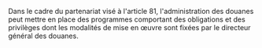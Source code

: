 Dans le cadre du partenariat visé à l'article 81,
l'administration des douanes peut mettre en place des programmes
comportant des obligations et des privilèges dont les modalités de mise
en œuvre sont fixées par le directeur général des douanes.